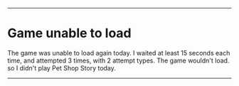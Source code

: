
***

# Game unable to load

The game was unable to load again today. I waited at least 15 seconds each time, and attempted 3 times, with 2 attempt types. The game wouldn't load. so I didn't play Pet Shop Story today.

***

